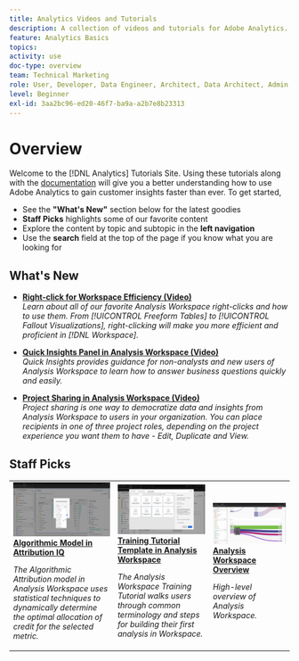 ```yaml
---
title: Analytics Videos and Tutorials
description: A collection of videos and tutorials for Adobe Analytics.
feature: Analytics Basics
topics: 
activity: use
doc-type: overview
team: Technical Marketing
role: User, Developer, Data Engineer, Architect, Data Architect, Admin, Leader
level: Beginner
exl-id: 3aa2bc96-ed20-46f7-ba9a-a2b7e8b23313
---
```

# Overview

Welcome to the [!DNL Analytics] Tutorials Site.  Using these tutorials along with the [documentation](https://experienceleague.adobe.com/docs/analytics/landing/home.html) will give you a better understanding how to use Adobe Analytics to gain customer insights faster than ever.  To get started, 
* See the **"What's New"** section below for the latest goodies
* **Staff Picks** highlights some of our favorite content 
* Explore the content by topic and subtopic in the **left navigation**
* Use the **search** field at the top of the page if you know what you are looking for

## What's New

* **[Right-click for Workspace Efficiency (Video)](analysis-workspace/navigating-workspace-projects/right-click-for-workspace-efficiency.md)**
    <br>
    *Learn about all of our favorite Analysis Workspace right-clicks and how to use them. From [!UICONTROL Freeform Tables] to [!UICONTROL Fallout Visualizations], right-clicking will make you more efficient and proficient in [!DNL Workspace].*

* **[Quick Insights Panel in Analysis Workspace (Video)](analysis-workspace/using-panels/quick-insights-panel-in-analysis-workspace.md)**
    <br>
    *Quick Insights provides guidance for non-analysts and new users of Analysis Workspace to learn how to answer business questions quickly and easily.*

* **[Project Sharing in Analysis Workspace (Video)](analysis-workspace/curate-and-share-projects/project-sharing-in-analysis-workspace.md)**
    <br>
    *Project sharing is one way to democratize data and insights from Analysis Workspace to users in your organization. You can place recipients in one of three project roles, depending on the project experience you want them to have - Edit, Duplicate and View.*

## Staff Picks

<table>
<tr>
  <td>
    <a href="analysis-workspace/attribution-iq/algorithmic-model-in-attribution-iq.md">
      <img alt="Algorithmic Model in Attribution IQ" src="assets/36205.jpg" />
    </a>
    <div>
      <a href="analysis-workspace/attribution-iq/algorithmic-model-in-attribution-iq.md">
    <strong>Algorithmic Model in Attribution IQ</strong>
    </a>
    </div>
    <p>
    <em>The Algorithmic Attribution model in Analysis Workspace uses statistical techniques to dynamically determine the optimal allocation of credit for the selected metric.</em>
    <p>
  </td>
   <td>
    <a href="analysis-workspace/navigating-workspace-projects/training-tutorial-template-in-analysis-workspace.md">
      <img alt="Training Tutorial Template in Analysis Workspace" src="assets/33773.jpg" />
    </a>
    <div>
      <a href="analysis-workspace/navigating-workspace-projects/training-tutorial-template-in-analysis-workspace.md">
    <strong>Training Tutorial Template in Analysis Workspace</strong>
    </a>
    </div>
    <p>
    <em>The Analysis Workspace Training Tutorial walks users through common terminology and steps for building their first analysis in Workspace.</em>
    <p>
  </td>
  <td>
    <a href="analysis-workspace/analysis-workspace-basics/analysis-workspace-overview.md">
      <img alt="thumbnail image for the 'Analysis Workspace Overview' video" src="assets/thumb_analysis-workspace-overview.png" />
    </a>
    <div>
      <a href="analysis-workspace/analysis-workspace-basics/analysis-workspace-overview.md">
    <strong>Analysis Workspace Overview</strong>
    </a>
    </div>
    <p>
    <em>High-level overview of Analysis Workspace.</em>
    <p>
  </td>
</tr>
</table>

